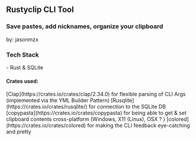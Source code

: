 
<h2>Rustyclip CLI Tool </h2>
<h3>Save pastes, add nicknames, organize your clipboard</h3>

<p>by: jasonmzx</p>

<h3>Tech Stack</h3>
- Rust & SQLite
<h4>Crates used: </h4>
[Clap](https://crates.io/crates/clap/2.34.0) for flexible parsing of CLI Args (implemented via the YML Builder Pattern) 
[Rusqlite](https://crates.io/crates/rusqlite/) for connection to the SQLite DB
[copypasta](https://crates.io/crates/copypasta) for being able to get & set clipboard contents cross-platform (Windows, X11 (Linux), OSX ? )
[colored](https://crates.io/crates/colored) for making the CLI feedback eye-catching and pretty

